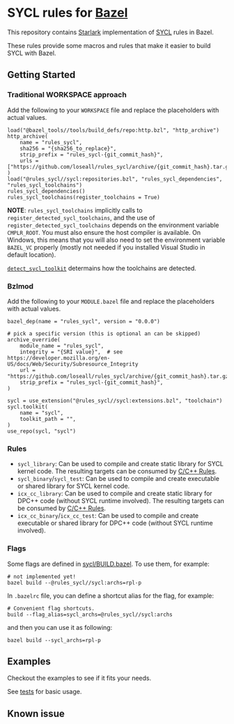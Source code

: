 # SYCL rules for [Bazel](https://bazel.build)

This repository contains [Starlark](https://github.com/bazelbuild/starlark) implementation of [SYCL](https://www.khronos.org/sycl/) rules in Bazel.

These rules provide some macros and rules that make it easier to build SYCL with Bazel.

## Getting Started

### Traditional WORKSPACE approach

Add the following to your `WORKSPACE` file and replace the placeholders with actual values.

```starlark
load("@bazel_tools//tools/build_defs/repo:http.bzl", "http_archive")
http_archive(
    name = "rules_sycl",
    sha256 = "{sha256_to_replace}",
    strip_prefix = "rules_sycl-{git_commit_hash}",
    urls = ["https://github.com/loseall/rules_sycl/archive/{git_commit_hash}.tar.gz"],
)
load("@rules_sycl//sycl:repositories.bzl", "rules_sycl_dependencies", "rules_sycl_toolchains")
rules_sycl_dependencies()
rules_sycl_toolchains(register_toolchains = True)
```

**NOTE**: `rules_sycl_toolchains` implicitly calls to `register_detected_sycl_toolchains`, and the use of
`register_detected_sycl_toolchains` depends on the environment variable `CMPLR_ROOT`. You must also ensure the
host compiler is available. On Windows, this means that you will also need to set the environment variable
`BAZEL_VC` properly (mostly not needed if you installed Visual Studio in default location).

[`detect_sycl_toolkit`](https://github.com/loseall/rules_sycl/blob/5633f0c0f7/sycl/private/repositories.bzl#L28-L58) determains how the toolchains are detected.

### Bzlmod

Add the following to your `MODULE.bazel` file and replace the placeholders with actual values.

```starlark
bazel_dep(name = "rules_sycl", version = "0.0.0")

# pick a specific version (this is optional an can be skipped)
archive_override(
    module_name = "rules_sycl",
    integrity = "{SRI value}",  # see https://developer.mozilla.org/en-US/docs/Web/Security/Subresource_Integrity
    url = "https://github.com/loseall/rules_sycl/archive/{git_commit_hash}.tar.gz",
    strip_prefix = "rules_sycl-{git_commit_hash}",
)

sycl = use_extension("@rules_sycl//sycl:extensions.bzl", "toolchain")
sycl.toolkit(
    name = "sycl",
    toolkit_path = "",
)
use_repo(sycl, "sycl")
```

### Rules

- `sycl_library`: Can be used to compile and create static library for SYCL kernel code. The resulting targets can be
  consumed by [C/C++ Rules](https://bazel.build/reference/be/c-cpp#rules).
- `sycl_binary`/`sycl_test`: Can be used to compile and create executable or shared library for SYCL kernel code.
- `icx_cc_library`: Can be used to compile and create static library for DPC++ code (without SYCL runtime involved). The resulting targets can be consumed by [C/C++ Rules](https://bazel.build/reference/be/c-cpp#rules).
- `icx_cc_binary`/`icx_cc_test`: Can be used to compile and create executable or shared library for DPC++ code (without SYCL runtime involved).

### Flags

Some flags are defined in [sycl/BUILD.bazel](sycl/BUILD.bazel). To use them, for example:

```
# not implemented yet!
bazel build --@rules_sycl//sycl:archs=rpl-p
```

In `.bazelrc` file, you can define a shortcut alias for the flag, for example:

```
# Convenient flag shortcuts.
build --flag_alias=sycl_archs=@rules_sycl//sycl:archs
```

and then you can use it as following:

```
bazel build --sycl_archs=rpl-p
```


## Examples

Checkout the examples to see if it fits your needs.

See [tests](./tests) for basic usage.

## Known issue
